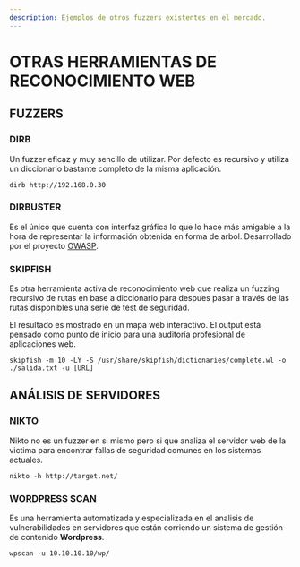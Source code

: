 ```yaml
---
description: Ejemplos de otros fuzzers existentes en el mercado.
---
```


# OTRAS HERRAMIENTAS DE RECONOCIMIENTO WEB

## FUZZERS

### DIRB

Un fuzzer eficaz y muy sencillo de utilizar. Por defecto es recursivo y utiliza un diccionario bastante completo de la misma aplicación.

`dirb http://192.168.0.30`

### DIRBUSTER

Es el único que cuenta con interfaz gráfica lo que lo hace más amigable a la hora de representar la información obtenida en forma de arbol. Desarrollado por el proyecto [OWASP](https://owasp.org/).

### SKIPFISH

Es otra herramienta activa de reconocimiento web que realiza un fuzzing recursivo de rutas en base a diccionario para despues pasar a través de las rutas disponibles una serie de test de seguridad.

El resultado es mostrado en un mapa web interactivo. El output está pensado como punto de inicio para una auditoría profesional de aplicaciones web.

`skipfish -m 10 -LY -S /usr/share/skipfish/dictionaries/complete.wl -o ./salida.txt -u [URL]`

## **ANÁLISIS DE SERVIDORES**

### **NIKTO**

Nikto no es un fuzzer en si mismo pero si que analiza el servidor web de la victima para encontrar fallas de seguridad comunes en los sistemas actuales.

`nikto -h http://target.net/`

### **WORDPRESS SCAN**

Es una herramienta automatizada y especializada en el analisis de vulnerabilidades en servidores que están corriendo un sistema de gestión de contenido **Wordpress**.

`wpscan -u 10.10.10.10/wp/`

